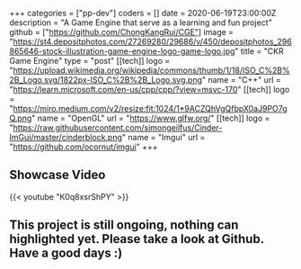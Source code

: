 +++
categories = ["pp-dev"]
coders = []
date = 2020-06-19T23:00:00Z
description = "A Game Engine that serve as a learning and fun project"
github = ["https://github.com/ChongKangRui/CGE"]
image = "https://st4.depositphotos.com/27269280/29686/v/450/depositphotos_296865646-stock-illustration-game-engine-logo-game-logo.jpg"
title = "CKR Game Engine"
type = "post"
[[tech]]
logo = "https://upload.wikimedia.org/wikipedia/commons/thumb/1/18/ISO_C%2B%2B_Logo.svg/1822px-ISO_C%2B%2B_Logo.svg.png"
name = "C++"
url = "https://learn.microsoft.com/en-us/cpp/cpp/?view=msvc-170"
[[tech]]
logo = "https://miro.medium.com/v2/resize:fit:1024/1*9ACZQhVgQfbpX0aJ9PO7gQ.png"
name = "OpenGL"
url = "https://www.glfw.org/"
[[tech]]
logo = "https://raw.githubusercontent.com/simongeilfus/Cinder-ImGui/master/cinderblock.png"
name = "Imgui"
url = "https://github.com/ocornut/imgui"
+++

## Showcase Video

{{< youtube "K0q8xsrShPY" >}}

## This project is still ongoing, nothing can highlighted yet. Please take a look at Github. Have a good days :)